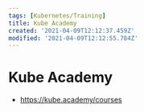 ```yaml
---
tags: [Kubernetes/Training]
title: Kube Academy
created: '2021-04-09T12:12:37.459Z'
modified: '2021-04-09T12:12:55.784Z'
---
```


# Kube Academy

* https://kube.academy/courses


